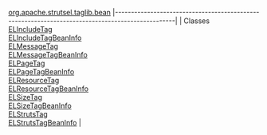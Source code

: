 [org.apache.strutsel.taglib.bean](../../../../../org/apache/strutsel/taglib/bean/package-summary.html.md)
|-------------------------------------------------------------------------------------------------|
| Classes                                                                                         
  [ELIncludeTag](ELIncludeTag.html.md "class in org.apache.strutsel.taglib.bean")                    
  [ELIncludeTagBeanInfo](ELIncludeTagBeanInfo.html.md "class in org.apache.strutsel.taglib.bean")    
  [ELMessageTag](ELMessageTag.html.md "class in org.apache.strutsel.taglib.bean")                    
  [ELMessageTagBeanInfo](ELMessageTagBeanInfo.html.md "class in org.apache.strutsel.taglib.bean")    
  [ELPageTag](ELPageTag.html.md "class in org.apache.strutsel.taglib.bean")                          
  [ELPageTagBeanInfo](ELPageTagBeanInfo.html.md "class in org.apache.strutsel.taglib.bean")          
  [ELResourceTag](ELResourceTag.html.md "class in org.apache.strutsel.taglib.bean")                  
  [ELResourceTagBeanInfo](ELResourceTagBeanInfo.html.md "class in org.apache.strutsel.taglib.bean")  
  [ELSizeTag](ELSizeTag.html.md "class in org.apache.strutsel.taglib.bean")                          
  [ELSizeTagBeanInfo](ELSizeTagBeanInfo.html.md "class in org.apache.strutsel.taglib.bean")          
  [ELStrutsTag](ELStrutsTag.html.md "class in org.apache.strutsel.taglib.bean")                      
  [ELStrutsTagBeanInfo](ELStrutsTagBeanInfo.html.md "class in org.apache.strutsel.taglib.bean")      |


